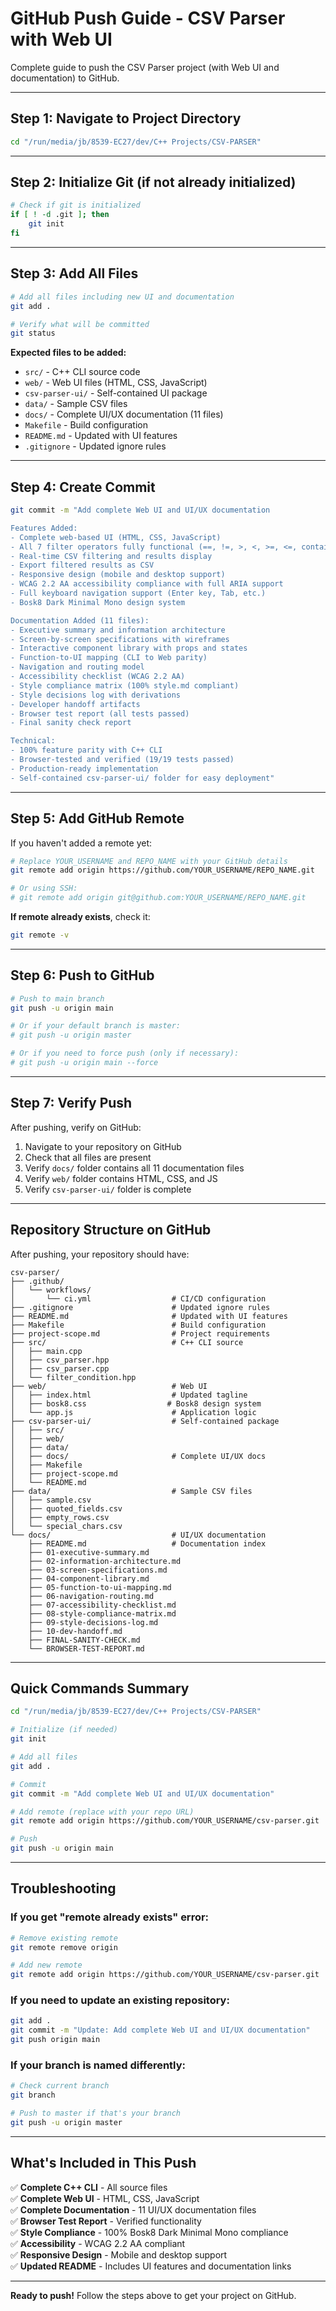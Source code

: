 # GitHub Push Guide - CSV Parser with Web UI

Complete guide to push the CSV Parser project (with Web UI and documentation) to GitHub.

---

## Step 1: Navigate to Project Directory

```bash
cd "/run/media/jb/8539-EC27/dev/C++ Projects/CSV-PARSER"
```

---

## Step 2: Initialize Git (if not already initialized)

```bash
# Check if git is initialized
if [ ! -d .git ]; then
    git init
fi
```

---

## Step 3: Add All Files

```bash
# Add all files including new UI and documentation
git add .

# Verify what will be committed
git status
```

**Expected files to be added:**
- `src/` - C++ CLI source code
- `web/` - Web UI files (HTML, CSS, JavaScript)
- `csv-parser-ui/` - Self-contained UI package
- `data/` - Sample CSV files
- `docs/` - Complete UI/UX documentation (11 files)
- `Makefile` - Build configuration
- `README.md` - Updated with UI features
- `.gitignore` - Updated ignore rules

---

## Step 4: Create Commit

```bash
git commit -m "Add complete Web UI and UI/UX documentation

Features Added:
- Complete web-based UI (HTML, CSS, JavaScript)
- All 7 filter operators fully functional (==, !=, >, <, >=, <=, contains)
- Real-time CSV filtering and results display
- Export filtered results as CSV
- Responsive design (mobile and desktop support)
- WCAG 2.2 AA accessibility compliance with full ARIA support
- Full keyboard navigation support (Enter key, Tab, etc.)
- Bosk8 Dark Minimal Mono design system

Documentation Added (11 files):
- Executive summary and information architecture
- Screen-by-screen specifications with wireframes
- Interactive component library with props and states
- Function-to-UI mapping (CLI to Web parity)
- Navigation and routing model
- Accessibility checklist (WCAG 2.2 AA)
- Style compliance matrix (100% style.md compliant)
- Style decisions log with derivations
- Developer handoff artifacts
- Browser test report (all tests passed)
- Final sanity check report

Technical:
- 100% feature parity with C++ CLI
- Browser-tested and verified (19/19 tests passed)
- Production-ready implementation
- Self-contained csv-parser-ui/ folder for easy deployment"
```

---

## Step 5: Add GitHub Remote

If you haven't added a remote yet:

```bash
# Replace YOUR_USERNAME and REPO_NAME with your GitHub details
git remote add origin https://github.com/YOUR_USERNAME/REPO_NAME.git

# Or using SSH:
# git remote add origin git@github.com:YOUR_USERNAME/REPO_NAME.git
```

**If remote already exists**, check it:
```bash
git remote -v
```

---

## Step 6: Push to GitHub

```bash
# Push to main branch
git push -u origin main

# Or if your default branch is master:
# git push -u origin master

# Or if you need to force push (only if necessary):
# git push -u origin main --force
```

---

## Step 7: Verify Push

After pushing, verify on GitHub:
1. Navigate to your repository on GitHub
2. Check that all files are present
3. Verify `docs/` folder contains all 11 documentation files
4. Verify `web/` folder contains HTML, CSS, and JS
5. Verify `csv-parser-ui/` folder is complete

---

## Repository Structure on GitHub

After pushing, your repository should have:

```
csv-parser/
├── .github/
│   └── workflows/
│       └── ci.yml                  # CI/CD configuration
├── .gitignore                      # Updated ignore rules
├── README.md                       # Updated with UI features
├── Makefile                        # Build configuration
├── project-scope.md                # Project requirements
├── src/                            # C++ CLI source
│   ├── main.cpp
│   ├── csv_parser.hpp
│   ├── csv_parser.cpp
│   └── filter_condition.hpp
├── web/                            # Web UI
│   ├── index.html                  # Updated tagline
│   ├── bosk8.css                  # Bosk8 design system
│   └── app.js                      # Application logic
├── csv-parser-ui/                  # Self-contained package
│   ├── src/
│   ├── web/
│   ├── data/
│   ├── docs/                       # Complete UI/UX docs
│   ├── Makefile
│   ├── project-scope.md
│   └── README.md
├── data/                           # Sample CSV files
│   ├── sample.csv
│   ├── quoted_fields.csv
│   ├── empty_rows.csv
│   └── special_chars.csv
└── docs/                           # UI/UX documentation
    ├── README.md                   # Documentation index
    ├── 01-executive-summary.md
    ├── 02-information-architecture.md
    ├── 03-screen-specifications.md
    ├── 04-component-library.md
    ├── 05-function-to-ui-mapping.md
    ├── 06-navigation-routing.md
    ├── 07-accessibility-checklist.md
    ├── 08-style-compliance-matrix.md
    ├── 09-style-decisions-log.md
    ├── 10-dev-handoff.md
    ├── FINAL-SANITY-CHECK.md
    └── BROWSER-TEST-REPORT.md
```

---

## Quick Commands Summary

```bash
cd "/run/media/jb/8539-EC27/dev/C++ Projects/CSV-PARSER"

# Initialize (if needed)
git init

# Add all files
git add .

# Commit
git commit -m "Add complete Web UI and UI/UX documentation"

# Add remote (replace with your repo URL)
git remote add origin https://github.com/YOUR_USERNAME/csv-parser.git

# Push
git push -u origin main
```

---

## Troubleshooting

### If you get "remote already exists" error:
```bash
# Remove existing remote
git remote remove origin

# Add new remote
git remote add origin https://github.com/YOUR_USERNAME/csv-parser.git
```

### If you need to update an existing repository:
```bash
git add .
git commit -m "Update: Add complete Web UI and UI/UX documentation"
git push origin main
```

### If your branch is named differently:
```bash
# Check current branch
git branch

# Push to master if that's your branch
git push -u origin master
```

---

## What's Included in This Push

✅ **Complete C++ CLI** - All source files  
✅ **Complete Web UI** - HTML, CSS, JavaScript  
✅ **Complete Documentation** - 11 UI/UX documentation files  
✅ **Browser Test Report** - Verified functionality  
✅ **Style Compliance** - 100% Bosk8 Dark Minimal Mono compliance  
✅ **Accessibility** - WCAG 2.2 AA compliant  
✅ **Responsive Design** - Mobile and desktop support  
✅ **Updated README** - Includes UI features and documentation links  

---

**Ready to push!** Follow the steps above to get your project on GitHub.

